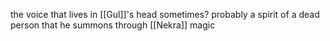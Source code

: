 the voice that lives in [[Gul]]'s head sometimes?
probably a spirit of a dead person that he summons through [[Nekra]] magic